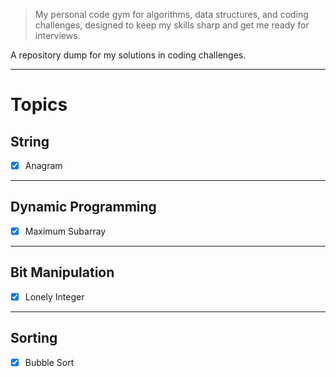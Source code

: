 > My personal code gym for algorithms, data structures, and coding challenges, designed to keep my skills sharp and get me ready for interviews.

A repository dump for my solutions in coding challenges.

---

# Topics

## String
- [x] Anagram

---

## Dynamic Programming
- [x] Maximum Subarray

---

## Bit Manipulation
- [x] Lonely Integer

---

## Sorting
- [x] Bubble Sort